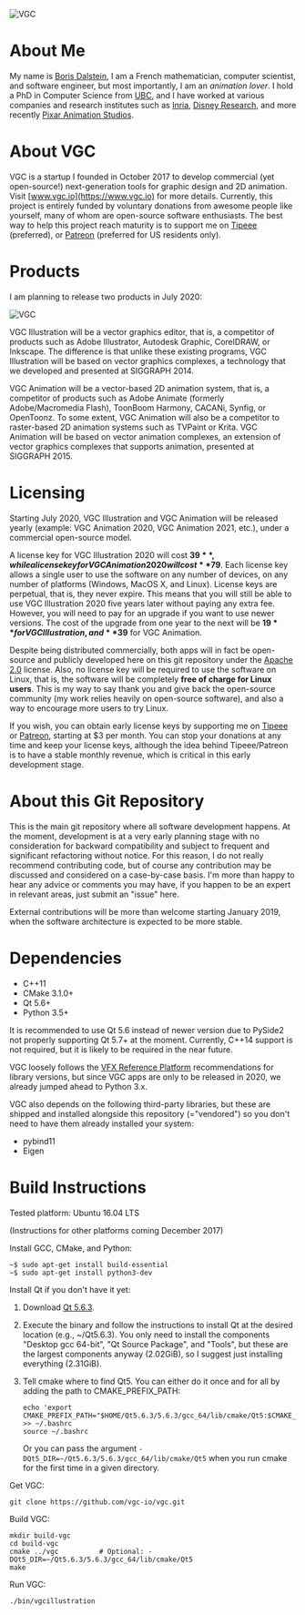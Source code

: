 ![VGC](https://github.com/vgc-io/vgc/blob/master/logo.png)

# About Me

My name is [Boris Dalstein](http://www.borisdalstein.com/), I am a French
mathematician, computer scientist, and software engineer, but most importantly,
I am an *animation lover*. I hold a PhD in Computer Science from
[UBC](https://www.ubc.ca/), and I have worked at various companies and research
institutes such as [Inria](https://www.inria.fr/), [Disney
Research](https://www.disneyresearch.com/labs/), and more recently [Pixar
Animation Studios](https://www.pixar.com/).

# About VGC

VGC is a startup I founded in October 2017 to develop commercial (yet
open-source!) next-generation tools for graphic design and 2D animation. Visit
[www.vgc.io](https://www.vgc.io) for more details. Currently, this project is
entirely funded by voluntary donations from awesome people like yourself, many
of whom are open-source software enthusiasts. The best way to help this project
reach maturity is to support me on
[Tipeee](https://www.tipeee.com/borisdalstein) (preferred), or
[Patreon](https://www.patreon.com/borisdalstein) (preferred for US residents only).

# Products

I am planning to release two products in July 2020:

![VGC](https://github.com/vgc-io/vgc/blob/master/products.png)

VGC Illustration will be a vector graphics editor, that is, a competitor of
products such as Adobe Illustrator, Autodesk Graphic, CorelDRAW, or Inkscape.
The difference is that unlike these existing programs, VGC Illustration will be
based on vector graphics complexes, a technology that we developed and presented
at SIGGRAPH 2014.

VGC Animation will be a vector-based 2D animation system, that is, a competitor
of products such as Adobe Animate (formerly Adobe/Macromedia Flash), ToonBoom
Harmony, CACANi, Synfig, or OpenToonz. To some extent, VGC Animation will also
be a competitor to raster-based 2D animation systems such as TVPaint or Krita.
VGC Animation will be based on vector animation complexes, an extension of
vector graphics complexes that supports animation, presented at SIGGRAPH 2015.

# Licensing

Starting July 2020, VGC Illustration and VGC Animation will be released yearly
(example: VGC Animation 2020, VGC Animation 2021, etc.), under a commercial
open-source model.

A license key for VGC Illustration 2020 will cost **$39**, while a license key for
VGC Animation 2020 will cost **$79**. Each license key allows a single user to use
the software on any number of devices, on any number of platforms (Windows,
MacOS X, and Linux). License keys are perpetual, that is, they never expire.
This means that you will still be able to use VGC Illustration 2020 five years
later without paying any extra fee. However, you will need to pay for an upgrade
if you want to use newer versions. The cost of the upgrade from one year to the
next will be **$19** for VGC Illustration, and **$39** for VGC Animation.

Despite being distributed commercially, both apps will in fact be open-source
and publicly developed here on this git repository under the [Apache
2.0](https://github.com/vgc-io/vgc/blob/master/README.md) license. Also, no
license key will be required to use the software on Linux, that is, the software
will be completely **free of charge for Linux users**. This is my way to say thank
you and give back the open-source community (my work relies heavily on
open-source software), and also a way to encourage more users to try Linux.

If you wish, you can obtain early license keys by supporting me on
[Tipeee](https://www.tipeee.com/borisdalstein) or
[Patreon](https://www.patreon.com/borisdalstein), starting at $3 per month. You
can stop your donations at any time and keep your license keys, although the
idea behind Tipeee/Patreon is to have a stable monthly revenue, which is
critical in this early development stage.

# About this Git Repository

This is the main git repository where all software development happens. At the
moment, development is at a very early planning stage with no consideration for
backward compatibility and subject to frequent and significant refactoring
without notice. For this reason, I do not really recommend contributing code,
but of course any contribution may be discussed and considered on a case-by-case
basis. I'm more than happy to hear any advice or comments you may have, if you
happen to be an expert in relevant areas, just submit an "issue" here.

External contributions will be more than welcome starting January 2019, when the
software architecture is expected to be more stable.

# Dependencies

- C++11
- CMake 3.1.0+
- Qt 5.6+
- Python 3.5+

It is recommended to use Qt 5.6 instead of newer version due to PySide2
not properly supporting Qt 5.7+ at the moment. Currently, C++14 support is
not required, but it is likely to be required in the near future.

VGC loosely follows the [VFX Reference Platform](http://www.vfxplatform.com/)
recommendations for library versions, but since VGC apps are only to be
released in 2020, we already jumped ahead to Python 3.x.

VGC also depends on the following third-party libraries, but these are shipped
and installed alongside this repository (="vendored") so you don't need to have
them already installed your system:
- pybind11
- Eigen

# Build Instructions

Tested platform: Ubuntu 16.04 LTS

(Instructions for other platforms coming December 2017)

Install GCC, CMake, and Python:

```
~$ sudo apt-get install build-essential
~$ sudo apt-get install python3-dev
```

Install Qt if you don't have it yet:

1. Download [Qt 5.6.3](http://download.qt.io/official_releases/qt/5.6/5.6.3/qt-opensource-linux-x64-5.6.3.run).

2. Execute the binary and follow the instructions to install Qt at the desired
   location (e.g., ~/Qt5.6.3). You only need to install the components
   "Desktop gcc 64-bit", "Qt Source Package", and "Tools", but these are the
   largest components anyway (2.02GiB), so I suggest just installing
   everything (2.31GiB).

3. Tell cmake where to find Qt5. You can either do it once and for all by adding the path to CMAKE_PREFIX_PATH:
   ```
   echo 'export CMAKE_PREFIX_PATH="$HOME/Qt5.6.3/5.6.3/gcc_64/lib/cmake/Qt5:$CMAKE_PREFIX_PATH"' >> ~/.bashrc
   source ~/.bashrc
   ```
   Or you can pass the argument `-DQt5_DIR=~/Qt5.6.3/5.6.3/gcc_64/lib/cmake/Qt5`
   when you run cmake for the first time in a given directory.

Get VGC:

```
git clone https://github.com/vgc-io/vgc.git
```

Build VGC:
```
mkdir build-vgc
cd build-vgc
cmake ../vgc          # Optional: -DQt5_DIR=~/Qt5.6.3/5.6.3/gcc_64/lib/cmake/Qt5
make
```

Run VGC:
```
./bin/vgcillustration
```
